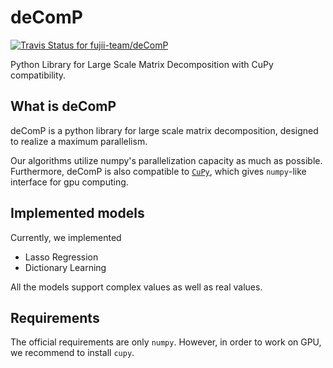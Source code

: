 # deComP
[![Travis Status for fujii-team/deComP](https://travis-ci.org/fujii-team/deComP.svg?branch=master)](https://travis-ci.org/fujii-team/deComP)


Python Library for Large Scale Matrix Decomposition with CuPy compatibility.

## What is deComP

deComP is a python library for large scale matrix decomposition,
designed to realize a maximum parallelism.

Our algorithms utilize numpy's parallelization capacity as much as possible.
Furthermore, deComP is also compatible to
[`CuPy`](https://github.com/cupy/cupy),
which gives `numpy`-like interface for gpu computing.


## Implemented models

Currently, we implemented

+ Lasso Regression
+ Dictionary Learning

All the models support complex values as well as real values.


## Requirements

The official requirements are only `numpy`.
However, in order to work on GPU, we recommend to install `cupy`.
